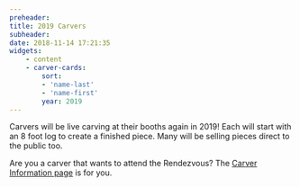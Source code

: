```yaml
---
preheader: 
title: 2019 Carvers
subheader: 
date: 2018-11-14 17:21:35
widgets:
    - content
    - carver-cards:
        sort: 
        - 'name-last'
        - 'name-first'
        year: 2019
---
```

Carvers will be live carving at their booths again in 2019! Each will start with an 8 foot log to create a finished piece. Many will be selling pieces direct to the public too.

Are you a carver that wants to attend the Rendezvous? The [Carver Information page](../carver-info) is for you.